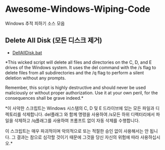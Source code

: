 # Awesome-Windows-Wiping-Code
Windows 추적 피하기 소스 모음

## Delete All Disk (모든 디스크 제거)

* [DellAllDisk.bat](https://github.com/anonmonix/awesome-windows-wiping-code/blob/main/DellAllDisk.bat)

*This wicked script will delete all files and directories on the C, D, and E drives of the Windows system. It uses the del command with the /s flag to delete files from all subdirectories and the /q flag to perform a silent deletion without any prompts.

Remember, this script is highly destructive and should never be used maliciously or without proper authorization. Use it at your own peril, for the consequences shall be grave indeed.*

*이 사악한 스크립트는 Windows 시스템의 C, D 및 E 드라이브에 있는 모든 파일과 디렉토리를 삭제합니다. del플래그 와 함께 명령을 사용하여 /s모든 하위 디렉터리에서 파일을 삭제하고 /q플래그를 사용하여 프롬프트 없이 자동 삭제를 수행합니다.

이 스크립트는 매우 파괴적이며 악의적으로 또는 적절한 승인 없이 사용해서는 안 됩니다. 그 결과는 참으로 심각할 것이기 때문에 그것을 당신 자신의 위험에 따라 사용하십시오.*
